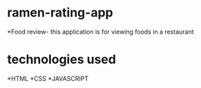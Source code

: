 # ramen-rating-app
*Food review- this application is for viewing foods in a restaurant
# technologies used
*HTML
*CSS
*JAVASCRIPT
